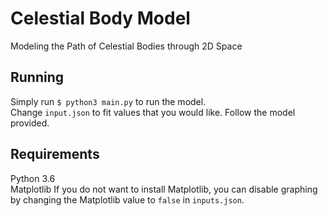 # Celestial Body Model
Modeling the Path of Celestial Bodies through 2D Space

## Running
Simply run `$ python3 main.py` to run the model.  
Change `input.json` to fit values that you would like. Follow the model provided.

## Requirements
Python 3.6  
Matplotlib
If you do not want to install Matplotlib, you can disable graphing by changing the Matplotlib value to `false` in `inputs.json`.
